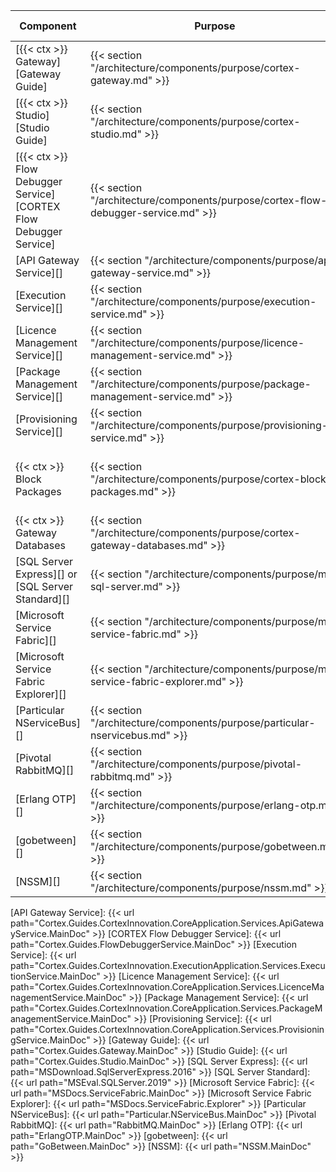 | Component                                         | Purpose                                                                                     | Required/Optional           | Server Role                                |
|---------------------------------------------------|---------------------------------------------------------------------------------------------|-----------------------------|--------------------------------------------|
| [{{< ctx >}} Gateway][Gateway Guide]                   | {{< section "/architecture/components/purpose/cortex-gateway.md" >}}               | Required                    | Web Application Server                     |
| [{{< ctx >}} Studio][Studio Guide]                     | {{< section "/architecture/components/purpose/cortex-studio.md" >}}                | Required                    | Web Application Server                     |
| [{{< ctx >}} Flow Debugger Service][CORTEX Flow Debugger Service]                  | {{< section "/architecture/components/purpose/cortex-flow-debugger-service.md" >}} | Required                    | Web Application Server                     |
| [API Gateway Service][]                           | {{< section "/architecture/components/purpose/api-gateway-service.md" >}}          | Required                    | Application Server                         |
| [Execution Service][]                             | {{< section "/architecture/components/purpose/execution-service.md" >}}            | Required                    | Application Server                         |
| [Licence Management Service][]                    | {{< section "/architecture/components/purpose/licence-management-service.md" >}}   | Required                    | Application Server                         |
| [Package Management Service][]                    | {{< section "/architecture/components/purpose/package-management-service.md" >}}   | Required                    | Application Server                         |
| [Provisioning Service][]                          | {{< section "/architecture/components/purpose/provisioning-service.md" >}}         | Required                    | Application Server                         |
| {{< ctx >}} Block Packages                             | {{< section "/architecture/components/purpose/cortex-block-packages.md" >}}        | Required                    | Web Application Server, Application Server |
| {{< ctx >}} Gateway Databases                          | {{< section "/architecture/components/purpose/cortex-gateway-databases.md" >}}     | Required<br />(End of life) | Web Application Server                     |
| [SQL Server Express][] or [SQL Server Standard][] | {{< section "/architecture/components/purpose/ms-sql-server.md" >}}                | Required<br />(End of life) | Web Application Server                     |
| [Microsoft Service Fabric][]                      | {{< section "/architecture/components/purpose/ms-service-fabric.md" >}}            | Required                    | Application Server                         |
| [Microsoft Service Fabric Explorer][]             | {{< section "/architecture/components/purpose/ms-service-fabric-explorer.md" >}}   | Required                    | Application Server                         |
| [Particular NServiceBus][]                        | {{< section "/architecture/components/purpose/particular-nservicebus.md" >}}       | Required                    | Application Server                         |
| [Pivotal RabbitMQ][]                              | {{< section "/architecture/components/purpose/pivotal-rabbitmq.md" >}}             | Required                    | Application Server                         |
| [Erlang OTP][]                                    | {{< section "/architecture/components/purpose/erlang-otp.md" >}}                   | Required                    | Application Server                         |
| [gobetween][]                                     | {{< section "/architecture/components/purpose/gobetween.md" >}}                    | Required                    | Load Balancer                              |
| [NSSM][]                                          | {{< section "/architecture/components/purpose/nssm.md" >}}                         | Required                    | Load Balancer                              |

[API Gateway Service]: {{< url path="Cortex.Guides.CortexInnovation.CoreApplication.Services.ApiGatewayService.MainDoc" >}}
[CORTEX Flow Debugger Service]: {{< url path="Cortex.Guides.FlowDebuggerService.MainDoc" >}}
[Execution Service]: {{< url path="Cortex.Guides.CortexInnovation.ExecutionApplication.Services.ExecutionService.MainDoc" >}}
[Licence Management Service]: {{< url path="Cortex.Guides.CortexInnovation.CoreApplication.Services.LicenceManagementService.MainDoc" >}}
[Package Management Service]: {{< url path="Cortex.Guides.CortexInnovation.CoreApplication.Services.PackageManagementService.MainDoc" >}}
[Provisioning Service]: {{< url path="Cortex.Guides.CortexInnovation.CoreApplication.Services.ProvisioningService.MainDoc" >}}
[Gateway Guide]: {{< url path="Cortex.Guides.Gateway.MainDoc" >}}
[Studio Guide]: {{< url path="Cortex.Guides.Studio.MainDoc" >}}
[SQL Server Express]: {{< url path="MSDownload.SqlServerExpress.2016" >}}
[SQL Server Standard]: {{< url path="MSEval.SQLServer.2019" >}}
[Microsoft Service Fabric]: {{< url path="MSDocs.ServiceFabric.MainDoc" >}}
[Microsoft Service Fabric Explorer]: {{< url path="MSDocs.ServiceFabric.Explorer" >}}
[Particular NServiceBus]: {{< url path="Particular.NServiceBus.MainDoc" >}}
[Pivotal RabbitMQ]: {{< url path="RabbitMQ.MainDoc" >}}
[Erlang OTP]: {{< url path="ErlangOTP.MainDoc" >}}
[gobetween]: {{< url path="GoBetween.MainDoc" >}}
[NSSM]: {{< url path="NSSM.MainDoc" >}}
